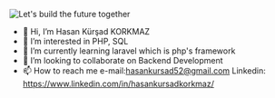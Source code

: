 ![Let's build the future together](https://user-images.githubusercontent.com/73365934/129412027-cc9846cc-28fe-41d2-8026-7ecc5d5c2fd8.png)

- 👋 Hi, I’m Hasan Kürşad KORKMAZ
- 👀 I’m interested in PHP, SQL
- 🌱 I’m currently learning laravel which is php's framework
- 💞️ I’m looking to collaborate on Backend Development
- 📫 How to reach me e-mail:hasankursad52@gmail.com
Linkedin: https://www.linkedin.com/in/hasankursadkorkmaz/

<!---
hasankrsd/hasankrsd is a ✨ special ✨ repository because its `README.md` (this file) appears on your GitHub profile.
You can click the Preview link to take a look at your changes.
--->
